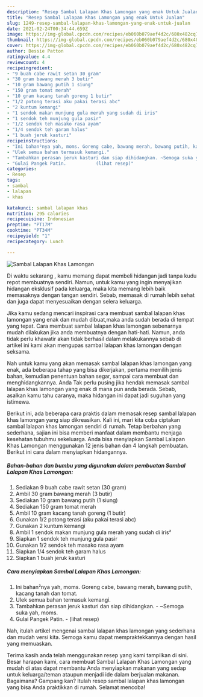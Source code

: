 ```yaml
---
description: "Resep Sambal Lalapan Khas Lamongan yang enak Untuk Jualan"
title: "Resep Sambal Lalapan Khas Lamongan yang enak Untuk Jualan"
slug: 1249-resep-sambal-lalapan-khas-lamongan-yang-enak-untuk-jualan
date: 2021-02-24T00:34:44.659Z
image: https://img-global.cpcdn.com/recipes/eb060b079aef4d2c/680x482cq70/sambal-lalapan-khas-lamongan-foto-resep-utama.jpg
thumbnail: https://img-global.cpcdn.com/recipes/eb060b079aef4d2c/680x482cq70/sambal-lalapan-khas-lamongan-foto-resep-utama.jpg
cover: https://img-global.cpcdn.com/recipes/eb060b079aef4d2c/680x482cq70/sambal-lalapan-khas-lamongan-foto-resep-utama.jpg
author: Bessie Patton
ratingvalue: 4.4
reviewcount: 4
recipeingredient:
- "9 buah cabe rawit setan 30 gram"
- "30 gram bawang merah 3 butir"
- "10 gram bawang putih 1 siung"
- "150 gram tomat merah"
- "10 gram kacang tanah goreng 1 butir"
- "1/2 potong terasi aku pakai terasi abc"
- "2 kuntum kemangi"
- "1 sendok makan munjung gula merah yang sudah di iris"
- "1 sendok teh munjung gula pasir"
- "1/2 sendok teh masako rasa ayam"
- "1/4 sendok teh garam halus"
- "1 buah jeruk kasturi"
recipeinstructions:
- "Ini bahan²nya yah, moms. Goreng cabe, bawang merah, bawang putih, kacang tanah dan tomat."
- "Ulek semua bahan termasuk kemangi."
- "Tambahkan perasan jeruk kasturi dan siap dihidangkan. ~Semoga suka yah, moms."
- "Gulai Pangek Patin.           (lihat resep)"
categories:
- Resep
tags:
- sambal
- lalapan
- khas

katakunci: sambal lalapan khas 
nutrition: 295 calories
recipecuisine: Indonesian
preptime: "PT17M"
cooktime: "PT34M"
recipeyield: "1"
recipecategory: Lunch

---
```



![Sambal Lalapan Khas Lamongan](https://img-global.cpcdn.com/recipes/eb060b079aef4d2c/680x482cq70/sambal-lalapan-khas-lamongan-foto-resep-utama.jpg)

Di waktu  sekarang , kamu memang dapat membeli hidangan jadi tanpa kudu repot membuatnya sendiri. Namun, untuk kamu yang ingin menyajikan hidangan eksklusif pada keluarga, maka kita memang lebih baik memasaknya dengan tangan sendiri. Sebab, memasak di rumah lebih sehat dan juga dapat menyesuaikan dengan selera keluarga.

Jika kamu sedang mencari inspirasi cara membuat sambal lalapan khas lamongan yang enak dan mudah dibuat,maka anda sudah berada di tempat yang tepat. Cara membuat sambal lalapan khas lamongan  sebenarnya mudah dilakukan jika anda membuatnya dengan hati-hati. Namun, anda tidak perlu khawatir akan tidak berhasil dalam melakukannya 
sebab di artikel ini kami akan mengupas sambal lalapan khas lamongan dengan seksama.  



Nah untuk kamu yang akan memasak sambal lalapan khas lamongan yang enak, ada beberapa tahap yang bisa dikerjakan, pertama memilih jenis bahan, kemudian penentuan bahan segar, sampai cara membuat dan menghidangkannya. Anda Tak perlu pusing jika hendak memasak sambal lalapan khas lamongan yang enak di mana pun anda berada. Sebab, asalkan kamu  tahu caranya, maka hidangan ini dapat jadi suguhan yang istimewa.

Berikut ini, ada beberapa cara praktis  dalam memasak resep sambal lalapan khas lamongan yang siap dikreasikan. Kali ini, mari kita coba ciptakan sambal lalapan khas lamongan sendiri di rumah. Tetap berbahan yang sederhana, sajian ini bisa memberi manfaat dalam membantu menjaga kesehatan tubuhmu sekeluarga. Anda bisa menyiapkan Sambal Lalapan Khas Lamongan menggunakan 12 jenis bahan dan 4 langkah pembuatan. Berikut ini cara dalam menyiapkan hidangannya.

<!--inarticleads1-->

##### Bahan-bahan dan bumbu yang digunakan dalam pembuatan Sambal Lalapan Khas Lamongan:

1. Sediakan 9 buah cabe rawit setan (30 gram)
1. Ambil 30 gram bawang merah (3 butir)
1. Sediakan 10 gram bawang putih (1 siung)
1. Sediakan 150 gram tomat merah
1. Ambil 10 gram kacang tanah goreng (1 butir)
1. Gunakan 1/2 potong terasi (aku pakai terasi abc)
1. Gunakan 2 kuntum kemangi
1. Ambil 1 sendok makan munjung gula merah yang sudah di iris²
1. Siapkan 1 sendok teh munjung gula pasir
1. Gunakan 1/2 sendok teh masako rasa ayam
1. Siapkan 1/4 sendok teh garam halus
1. Siapkan 1 buah jeruk kasturi




<!--inarticleads2-->

##### Cara menyiapkan Sambal Lalapan Khas Lamongan:

1. Ini bahan²nya yah, moms. Goreng cabe, bawang merah, bawang putih, kacang tanah dan tomat.
1. Ulek semua bahan termasuk kemangi.
1. Tambahkan perasan jeruk kasturi dan siap dihidangkan. - ~Semoga suka yah, moms.
1. Gulai Pangek Patin. -           (lihat resep)




Nah, itulah artikel mengenai  sambal lalapan khas lamongan  yang sederhana dan mudah versi kita. Semoga kamu dapat mempraktekkannya dengan hasil yang memuaskan. 

Terima kasih anda telah menggunakan resep yang kami tampilkan di sini. Besar harapan kami, cara membuat  Sambal Lalapan Khas Lamongan yang mudah di atas dapat membantu Anda menyiapkan makanan yang sedap untuk keluarga/teman ataupun menjadi ide dalam berjualan makanan. Bagaimana? Gampang kan? Itulah resep sambal lalapan khas lamongan yang bisa Anda praktikkan di rumah. Selamat mencoba!

